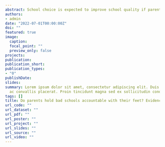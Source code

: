 ```yaml
---
abstract: School choice is expected to improve school quality if parents make enrolment decisions for their children based on school performance. 
authors:
- admin
date: "2022-07-01T00:00:00Z"
doi: ""
featured: true
image:
  caption: 
  focal_point: ""
  preview_only: false
projects:
publication:
publication_short:
publication_types:
- "0"
publishDate: 
slides:
summary: Lorem ipsum dolor sit amet, consectetur adipiscing elit. Duis posuere tellus
  ac convallis placerat. Proin tincidunt magna sed ex sollicitudin condimentum.
tags: []
title: Do parents hold bad schools accountable with their feet? Evidence from a quality revealing intervention in Indonesia
url_code: ""
url_dataset: ""
url_pdf: ""
url_poster: ""
url_project: ""
url_slides: ""
url_source: ""
url_video: ""
---
```


